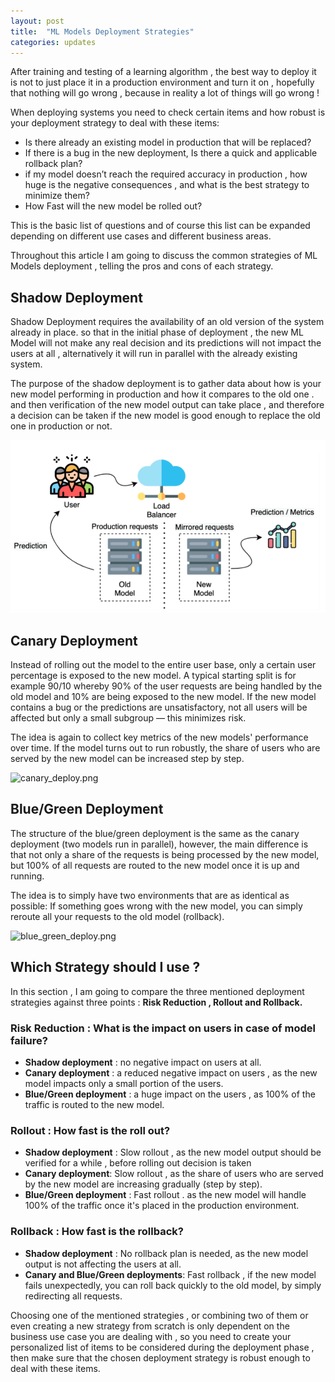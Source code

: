 ```yaml
---
layout: post
title:  "ML Models Deployment Strategies"
categories: updates
---
```


After training and testing of a learning algorithm , the best way to deploy it is not to just place it in a production environment and turn it on , hopefully that nothing will go wrong , because in reality a lot of things will go wrong !

When deploying systems you need to check certain items and how robust is your deployment strategy to deal with these items:

* Is there already an existing model in production that will be replaced?
* If there is a bug in the new deployment, Is there a quick and applicable rollback plan?
* if my model doesn’t reach the required accuracy in production , how huge is the negative consequences , and what is the best strategy to minimize them?
* How Fast will the new model be rolled out?

This is the basic list of questions and of course this list can be expanded depending on different use cases and different business areas.

Throughout this article I am going to discuss the common strategies of ML Models deployment , telling the pros and cons of each strategy.


## Shadow Deployment

Shadow Deployment requires the availability of an old version of the system already in place. so that in the initial phase of deployment , the new ML Model will not make any real decision and its predictions will not impact the users at all , alternatively it will run in parallel with the already existing system.


The purpose of the shadow deployment is to gather data about how is your new model performing in production and how it compares to the old one . and then verification of the new model output can take place , and therefore a decision can be taken if the new model is good enough to replace the old one in production or not.

<img src="/docs/images/ml_deploy_strategies/shadow_deploy.png" class="img-responsive" alt="">

## Canary Deployment

Instead of rolling out the model to the entire user base, only a certain user percentage is exposed to the new model. A typical starting split is for example 90/10 whereby 90% of the user requests are being handled by the old model and 10% are being exposed to the new model. If the new model contains a bug or the predictions are unsatisfactory, not all users will be affected but only a small subgroup — this minimizes risk.


The idea is again to collect key metrics of the new models' performance over time. If the model turns out to run robustly, the share of users who are served by the new model can be increased step by step.


![canary_deploy.png](attachment:canary_deploy.png)

## Blue/Green Deployment

The structure of the blue/green deployment is the same as the canary deployment (two models run in parallel), however, the main difference is that not only a share of the requests is being processed by the new model, but 100% of all requests are routed to the new model once it is up and running.


The idea is to simply have two environments that are as identical as possible: If something goes wrong with the new model, you can simply reroute all your requests to the old model (rollback).

![blue_green_deploy.png](attachment:blue_green_deploy.png)

## Which Strategy should I use ?

In this section , I am going to compare the three mentioned deployment strategies against three points : **Risk Reduction , Rollout and Rollback.**


### Risk Reduction : What is the impact on users in case of model failure?

* **Shadow deployment** : no negative impact on users at all.
* **Canary deployment** : a reduced negative impact on users , as the new model impacts only a small portion of the users.
* **Blue/Green deployment** : a huge impact on the users , as 100% of the traffic is routed to the new model.

### Rollout : How fast is the roll out?

* **Shadow deployment** : Slow rollout , as the new model output should be verified for a while , before rolling out decision is taken
* **Canary deployment**: Slow rollout , as the share of users who are served by the new model are increasing gradually (step by step).
* **Blue/Green deployment** : Fast rollout . as the new model will handle 100% of the traffic once it's placed in the production environment.

### Rollback : How fast is the rollback?

* **Shadow deployment** : No rollback plan is needed, as the new model output is not affecting the users at all.
* **Canary and Blue/Green deployments**: Fast rollback , if the new model fails unexpectedly, you can roll back quickly to the old model, by simply redirecting all requests.


Choosing one of the mentioned strategies , or combining two of them or even creating a new strategy from scratch is only dependent on the business use case you are dealing with , so you need to create your personalized list of items to be considered during the deployment phase , then make sure that the chosen deployment strategy is robust enough to deal with these items.

